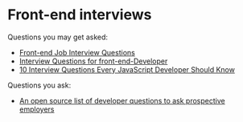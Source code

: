 # Front-end interviews

Questions you may get asked:

* [Front-end Job Interview Questions](http://h5bp.github.io/Front-end-Developer-Interview-Questions/)
* [Interview Questions for front-end-Developer](http://thatjsdude.com/interview/index.html)
* [10 Interview Questions
Every JavaScript Developer Should Know](https://medium.com/javascript-scene/10-interview-questions-every-javascript-developer-should-know-6fa6bdf5ad95)

Questions you ask:

* [An open source list of developer questions to ask prospective employers](https://github.com/ChiperSoft/InterviewThis)






 






